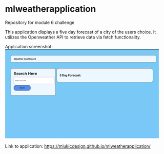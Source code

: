 # mlweatherapplication
Repository for module 6 challenge


This application displays a five day forecast of a city of the users choice. It utilizes the Openweather API to retrieve data via fetch functionality. 

Application screenshot:
<img src=./assets/images/applicationimage.png>

Link to application: 
https://mlukicdesign.github.io/mlweatherapplication/


